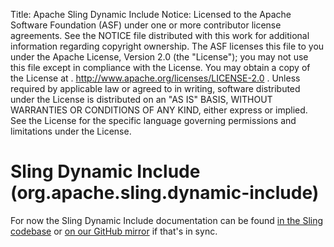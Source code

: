 Title: Apache Sling Dynamic Include
Notice:    Licensed to the Apache Software Foundation (ASF) under one
           or more contributor license agreements.  See the NOTICE file
           distributed with this work for additional information
           regarding copyright ownership.  The ASF licenses this file
           to you under the Apache License, Version 2.0 (the
           "License"); you may not use this file except in compliance
           with the License.  You may obtain a copy of the License at
           .
             http://www.apache.org/licenses/LICENSE-2.0
           .
           Unless required by applicable law or agreed to in writing,
           software distributed under the License is distributed on an
           "AS IS" BASIS, WITHOUT WARRANTIES OR CONDITIONS OF ANY
           KIND, either express or implied.  See the License for the
           specific language governing permissions and limitations
           under the License.

Sling Dynamic Include (org.apache.sling.dynamic-include)
========================================================
For now the Sling Dynamic Include documentation can be found
[in the Sling codebase](https://svn.apache.org/repos/asf/sling/trunk/contrib/extensions/sling-dynamic-include/README.md)
or 
[on our GitHub mirror](https://github.com/apache/sling/tree/trunk/contrib/extensions/sling-dynamic-include) if that's in sync.